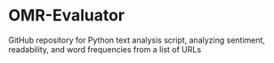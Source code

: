# OMR-Evaluator
GitHub repository for Python text analysis script, analyzing sentiment, readability, and word frequencies from a list of URLs
